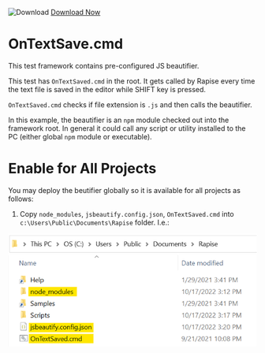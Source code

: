 ![Download](https://github.githubassets.com/images/icons/emoji/unicode/23ec.png?v8) [Download Now](https://inflectra.github.io/DownGit/#/home?url=https://github.com/Inflectra/rapise-powerpack/tree/master/JSBeautify)

# OnTextSave.cmd

This test framework contains pre-configured JS beautifier.

This test has `OnTextSaved.cmd` in the root. It gets called by Rapise every time the text file is saved in the editor while SHIFT key is pressed.

`OnTextSaved.cmd` checks if file extension is `.js` and then calls the beautifier.

In this example, the beautifier is an `npm` module checked out into the framework root. In general it could call any script or utility installed to the PC (either global `npm` module or executable).

# Enable for All Projects

You may deploy the beutifier globally so it is available for all projects as follows:

1. Copy `node_modules`, `jsbeautify.config.json`, `OnTextSaved.cmd` into `c:\Users\Public\Documents\Rapise` folder. I.e.:

![OnTextSaved](./img/OnTextSaved.png)

